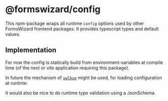 # @formswizard/config

This npm-package wraps all runtime `config` options used by other FormsWizard frontend packages.
It provides typescript types and default values.

## Implementation

For now the config is statically build from environment-variables at compile time (of the next or vite application requiring this package).

In future the mechanism of [`swlkup`](https://github.com/johannesloetzsch/swlkup/blob/master/frontend/config.ts) might be used, for loading configuration at runtime.

It would also be nice to do runtime type validation using a JsonSchema.
